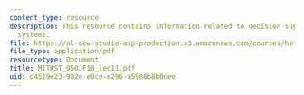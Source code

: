 ```yaml
---
content_type: resource
description: This resource contains information related to decision support via expert
  systems.
file: https://ol-ocw-studio-app-production.s3.amazonaws.com/courses/hst-950j-biomedical-computing-fall-2010/d4519e23902ee0cee296a5986b8b0dee_MITHST_950JF10_lec11.pdf
file_type: application/pdf
resourcetype: Document
title: MITHST_950JF10_lec11.pdf
uid: d4519e23-902e-e0ce-e296-a5986b8b0dee
---
```

